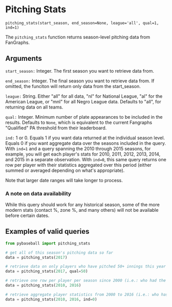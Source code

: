 # Pitching Stats

`pitching_stats(start_season, end_season=None, league='all', qual=1, ind=1)`

The `pitching_stats` function returns season-level pitching data from FanGraphs.

## Arguments
`start_season:` Integer. The first season you want to retrieve data from. 

`end_season:` Integer. The final season you want to retrieve data from. If omitted, the funciton will return only data from the start_season.

`league:` String. Either "all" for all data, "nl" for National League, "al" for the American League, or "mnl" for all Negro League data. Defaults to "all", for returning data on all teams.

`qual:` Integer. Minimum number of plate appearances to be included in the results. Defaults to `None`, which is equivalent to the current Fangraphs "Qualified" PA threshold from their leaderboard.

`ind:` 1 or 0. Equals 1 if you want data returned at the individual season level. Equals 0 if you want aggregate data over the seasons included in the query. With `ind=1` and a query spanning the 2010 through 2015 seasons, for example, you will get each player's stats for 2010, 2011, 2012, 2013, 2014, and 2015 in a separate observation. With `ind=0`, this same query returns one row per player with their statistics aggregated over this period (either summed or averaged depending on what's appropriate).

Note that larger date ranges will take longer to process.

### A note on data availability 
While this query should work for any historical season, some of the more modern stats (contact %, zone %, and many others) will not be available before certain dates. 

## Examples of valid queries

```python
from pybaseball import pitching_stats

# get all of this season's pitching data so far
data = pitching_stats(2017)

# retrieve data on only players who have pitched 50+ innings this year
data = pitching_stats(2017, qual=50)

# retrieve one row per player per season since 2000 (i.e.: who had the single most dominant season over this period?)
data = pitching_stats(2010, 2016)

# retrieve aggregate player statistics from 2000 to 2016 (i.e.: who has the most wins over this period?)
data = pitching_stats(2010, 2016, ind=0)


```
